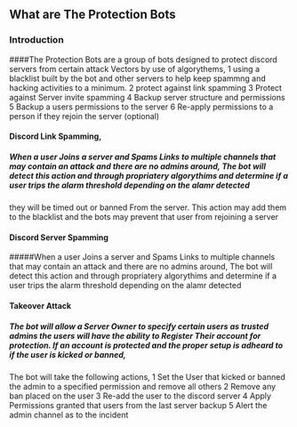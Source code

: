 ## What are The Protection Bots

### Introduction

####The Protection Bots are a group of bots designed to protect discord servers from certain attack Vectors by use of algorythems,
  1 using a blacklist built by the bot and other servers to help keep spammng and hacking activities to a minimum.
  2 protect against link spamming
  3 Protect against Server invite spamming
  4 Backup server structure and permissions
  5 Backup a users permissions to the server
  6 Re-apply permissions to a person if they rejoin the server (optional)


#### Discord Link Spamming, 
##### When a user Joins a server and Spams Links to multiple channels that may contain an attack and there are no admins around, The bot will detect this action and through propriatery algorythims and determine if a user trips the alarm threshold depending on the alamr detected
they will be timed out or banned From the server. This action may add them to the blacklist and the bots may prevent that user from rejoining a server

#### Discord Server Spamming
#####When a user Joins a server and Spams Links to multiple channels that may contain an attack and there are no admins around,
The bot will detect this action and through propriatery algorythims and determine if a user trips the alarm threshold depending on the alamr detected

#### Takeover Attack
##### The bot will allow a Server Owner to specify certain users as trusted admins the users will have the ability to Register Their account for protection. If an account is protected and the proper setup is adheard to if the user is kicked or banned,
The bot will take the following actions,
  1 Set the User that kicked or banned the admin to a specified permission and remove all others
  2 Remove any ban placed on the user
  3 Re-add the user to the discord server
  4 Apply Permissions granted that users from the last server backup
  5 Alert the admin channel as to the incident

